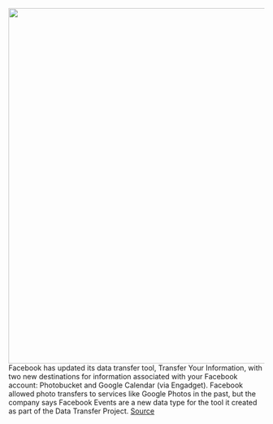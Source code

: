 <img src='https://cdn.vox-cdn.com/thumbor/YpN-9xK3ExXubLSe7DPtl--765E=/0x0:890x593/1200x800/filters:focal(374x226:516x368)/cdn.vox-cdn.com/uploads/chorus_image/image/69700287/CD21_478_NRP_Data_Portability_2H_Launch_Inline.0.png' width='700px' /><br/>
Facebook has updated its data transfer tool, Transfer Your Information, with two new destinations for information associated with your Facebook account: Photobucket and Google Calendar (via Engadget). Facebook allowed photo transfers to services like Google Photos in the past, but the company says Facebook Events are a new data type for the tool it created as part of the Data Transfer Project.
<a href='https://www.theverge.com/2021/8/9/22616775/facebook-data-transfer-events-google-calendar-photobucket'> Source <a/>